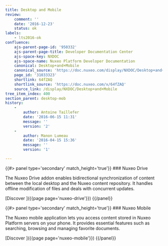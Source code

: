 ```yaml
---
title: Desktop and Mobile
review:
    comment: ''
    date: '2016-12-23'
    status: ok
labels:
    - lts2016-ok
confluence:
    ajs-parent-page-id: '950332'
    ajs-parent-page-title: Developer Documentation Center
    ajs-space-key: NXDOC
    ajs-space-name: Nuxeo Platform Developer Documentation
    canonical: Desktop+and+Mobile
    canonical_source: 'https://doc.nuxeo.com/display/NXDOC/Desktop+and+Mobile'
    page_id: '31033323'
    shortlink: 64fZAQ
    shortlink_source: 'https://doc.nuxeo.com/x/64fZAQ'
    source_link: /display/NXDOC/Desktop+and+Mobile
tree_item_index: 400
section_parent: desktop-mob
history:
    -
        author: Antoine Taillefer
        date: '2016-06-15 11:31'
        message: ''
        version: '2'
    -
        author: Manon Lumeau
        date: '2016-04-15 15:36'
        message: ''
        version: '1'

---
```

<div class="row" data-equalizer data-equalize-on="medium">

<div class="column medium-6">
{{#> panel type='secondary' match_height='true'}}
### Nuxeo Drive

The Nuxeo Drive addon enables bidirectional synchronization of content between the local desktop and the Nuxeo content repository. It handles offline modification of files and deals with concurrent updates.

[Discover&nbsp;<i class="fa fa-long-arrow-right" aria-hidden="true"></i>]({{page page='nuxeo-drive'}})
{{/panel}}
</div>

<div class="column medium-6">
{{#> panel type='secondary' match_height='true'}}
### Nuxeo Mobile

The Nuxeo mobile application lets you access content stored in Nuxeo Platform servers on your phone. It provides essential features such as searching, browsing and managing favorite documents.

[Discover&nbsp;<i class="fa fa-long-arrow-right" aria-hidden="true"></i>]({{page page='nuxeo-mobile'}})
{{/panel}}
</div>

</div>
